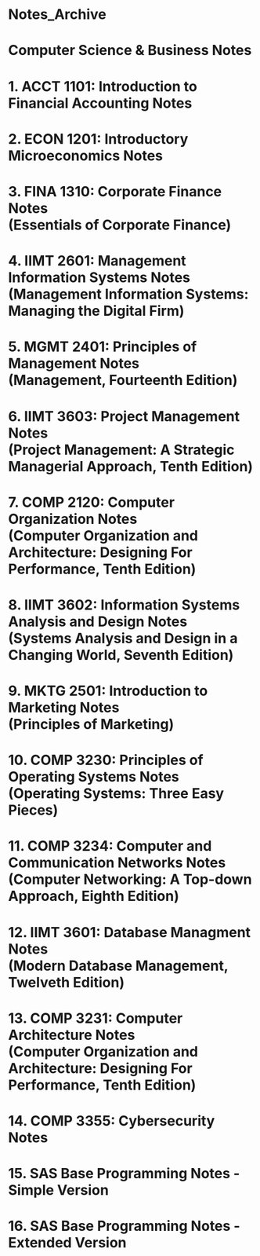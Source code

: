 # Notes_Archive
# Computer Science &amp; Business Notes
# 1. ACCT 1101: Introduction to Financial Accounting Notes
# 2. ECON 1201: Introductory Microeconomics Notes
# 3. FINA 1310: Corporate Finance Notes <br /> (Essentials of Corporate Finance)
# 4. IIMT 2601: Management Information Systems Notes <br /> (Management Information Systems: Managing the Digital Firm)
# 5. MGMT 2401: Principles of Management Notes <br /> (Management, Fourteenth Edition)
# 6. IIMT 3603: Project Management Notes <br /> (Project Management: A Strategic Managerial Approach, Tenth Edition)
# 7. COMP 2120: Computer Organization Notes <br /> (Computer Organization and Architecture: Designing For Performance, Tenth Edition)
# 8. IIMT 3602: Information Systems Analysis and Design Notes <br /> (Systems Analysis and Design in a Changing World, Seventh Edition)
# 9. MKTG 2501: Introduction to Marketing Notes <br /> (Principles of Marketing)
# 10. COMP 3230: Principles of Operating Systems Notes <br /> (Operating Systems: Three Easy Pieces)
# 11. COMP 3234: Computer and Communication Networks Notes <br /> (Computer Networking: A Top-down Approach, Eighth Edition)
# 12. IIMT 3601: Database Managment Notes <br /> (Modern Database Management, Twelveth Edition)
# 13. COMP 3231: Computer Architecture Notes <br /> (Computer Organization and Architecture: Designing For Performance, Tenth Edition)
# 14. COMP 3355: Cybersecurity Notes
# 15. SAS Base Programming Notes - Simple Version
# 16. SAS Base Programming Notes - Extended Version
